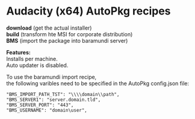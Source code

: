 # Audacity (x64) AutoPkg recipes
**download** (get the actual installer)  
**build** (transform hte MSI for corporate distribution)  
**BMS** (import the package into baramundi server)  

**Features:**  
Installs per machine.  
Auto updater is disabled.  

To use the baramundi import recipe,<br>
the following varibles need to be specified in the AutoPkg config.json file:<br>
  ```"BMS_IMPORT_OU_GUID": "11111111-ABCD-1234-ABCD-12345678ABCD",
  "BMS_IMPORT_PATH_TST": "\\\\domain\\path",
  "BMS_SERVER1": "server.domain.tld",
  "BMS_SERVER_PORT": "443",
  "BMS_USERNAME": "domain\user",